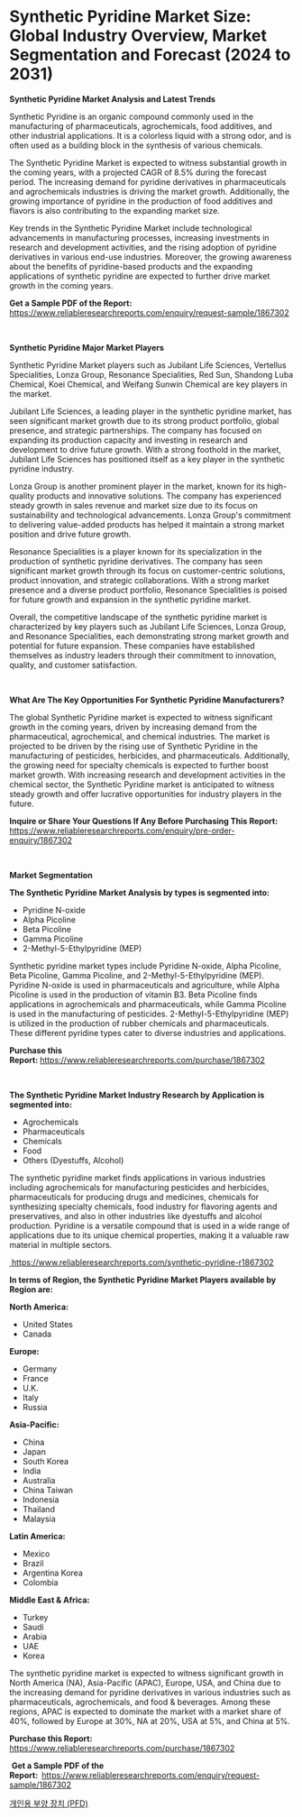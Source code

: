 <p><h1>Synthetic Pyridine Market Size: Global Industry Overview, Market Segmentation and Forecast (2024 to 2031)</h1></p><p><strong>Synthetic Pyridine Market Analysis and Latest Trends</strong></p>
<p><p>Synthetic Pyridine is an organic compound commonly used in the manufacturing of pharmaceuticals, agrochemicals, food additives, and other industrial applications. It is a colorless liquid with a strong odor, and is often used as a building block in the synthesis of various chemicals.</p><p>The Synthetic Pyridine Market is expected to witness substantial growth in the coming years, with a projected CAGR of 8.5% during the forecast period. The increasing demand for pyridine derivatives in pharmaceuticals and agrochemicals industries is driving the market growth. Additionally, the growing importance of pyridine in the production of food additives and flavors is also contributing to the expanding market size.</p><p>Key trends in the Synthetic Pyridine Market include technological advancements in manufacturing processes, increasing investments in research and development activities, and the rising adoption of pyridine derivatives in various end-use industries. Moreover, the growing awareness about the benefits of pyridine-based products and the expanding applications of synthetic pyridine are expected to further drive market growth in the coming years.</p></p>
<p><strong>Get a Sample PDF of the Report:&nbsp;</strong> <a href="https://www.reliableresearchreports.com/enquiry/request-sample/1867302">https://www.reliableresearchreports.com/enquiry/request-sample/1867302</a></p>
<p>&nbsp;</p>
<p><strong>Synthetic Pyridine Major Market Players</strong></p>
<p><p>Synthetic Pyridine Market players such as Jubilant Life Sciences, Vertellus Specialities, Lonza Group, Resonance Specialities, Red Sun, Shandong Luba Chemical, Koei Chemical, and Weifang Sunwin Chemical are key players in the market.</p><p>Jubilant Life Sciences, a leading player in the synthetic pyridine market, has seen significant market growth due to its strong product portfolio, global presence, and strategic partnerships. The company has focused on expanding its production capacity and investing in research and development to drive future growth. With a strong foothold in the market, Jubilant Life Sciences has positioned itself as a key player in the synthetic pyridine industry.</p><p>Lonza Group is another prominent player in the market, known for its high-quality products and innovative solutions. The company has experienced steady growth in sales revenue and market size due to its focus on sustainability and technological advancements. Lonza Group's commitment to delivering value-added products has helped it maintain a strong market position and drive future growth.</p><p>Resonance Specialities is a player known for its specialization in the production of synthetic pyridine derivatives. The company has seen significant market growth through its focus on customer-centric solutions, product innovation, and strategic collaborations. With a strong market presence and a diverse product portfolio, Resonance Specialities is poised for future growth and expansion in the synthetic pyridine market.</p><p>Overall, the competitive landscape of the synthetic pyridine market is characterized by key players such as Jubilant Life Sciences, Lonza Group, and Resonance Specialities, each demonstrating strong market growth and potential for future expansion. These companies have established themselves as industry leaders through their commitment to innovation, quality, and customer satisfaction.</p></p>
<p>&nbsp;</p>
<p><strong>What Are The Key Opportunities For Synthetic Pyridine Manufacturers?</strong></p>
<p><p>The global Synthetic Pyridine market is expected to witness significant growth in the coming years, driven by increasing demand from the pharmaceutical, agrochemical, and chemical industries. The market is projected to be driven by the rising use of Synthetic Pyridine in the manufacturing of pesticides, herbicides, and pharmaceuticals. Additionally, the growing need for specialty chemicals is expected to further boost market growth. With increasing research and development activities in the chemical sector, the Synthetic Pyridine market is anticipated to witness steady growth and offer lucrative opportunities for industry players in the future.</p></p>
<p><strong>Inquire or Share Your Questions If Any Before Purchasing This Report:</strong> <a href="https://www.reliableresearchreports.com/enquiry/pre-order-enquiry/1867302">https://www.reliableresearchreports.com/enquiry/pre-order-enquiry/1867302</a></p>
<p>&nbsp;</p>
<p><strong>Market Segmentation</strong></p>
<p><strong>The Synthetic Pyridine Market Analysis by types is segmented into:</strong></p>
<p><ul><li>Pyridine N-oxide</li><li>Alpha Picoline</li><li>Beta Picoline</li><li>Gamma Picoline</li><li>2-Methyl-5-Ethylpyridine (MEP)</li></ul></p>
<p><p>Synthetic pyridine market types include Pyridine N-oxide, Alpha Picoline, Beta Picoline, Gamma Picoline, and 2-Methyl-5-Ethylpyridine (MEP). Pyridine N-oxide is used in pharmaceuticals and agriculture, while Alpha Picoline is used in the production of vitamin B3. Beta Picoline finds applications in agrochemicals and pharmaceuticals, while Gamma Picoline is used in the manufacturing of pesticides. 2-Methyl-5-Ethylpyridine (MEP) is utilized in the production of rubber chemicals and pharmaceuticals. These different pyridine types cater to diverse industries and applications.</p></p>
<p><strong>Purchase this Report:&nbsp;</strong><a href="https://www.reliableresearchreports.com/purchase/1867302">https://www.reliableresearchreports.com/purchase/1867302</a></p>
<p>&nbsp;</p>
<p><strong>The Synthetic Pyridine Market Industry Research by Application is segmented into:</strong></p>
<p><ul><li>Agrochemicals</li><li>Pharmaceuticals</li><li>Chemicals</li><li>Food</li><li>Others (Dyestuffs, Alcohol)</li></ul></p>
<p><p>The synthetic pyridine market finds applications in various industries including agrochemicals for manufacturing pesticides and herbicides, pharmaceuticals for producing drugs and medicines, chemicals for synthesizing specialty chemicals, food industry for flavoring agents and preservatives, and also in other industries like dyestuffs and alcohol production. Pyridine is a versatile compound that is used in a wide range of applications due to its unique chemical properties, making it a valuable raw material in multiple sectors.</p></p>
<p><a href="https://www.reliableresearchreports.com/synthetic-pyridine-r1867302">&nbsp;https://www.reliableresearchreports.com/synthetic-pyridine-r1867302</a></p>
<p><strong>In terms of Region, the Synthetic Pyridine Market Players available by Region are:</strong></p>
<p>
    <p> <strong> North America: </strong>
        <ul>
            <li>United States</li>
            <li>Canada</li>
        </ul>
        </p> 
    <p> <strong> Europe: </strong>
        <ul>
            <li>Germany</li>
            <li>France</li>
            <li>U.K.</li>
            <li>Italy</li>
            <li>Russia</li>
        </ul>
        </p> 
    <p> <strong> Asia-Pacific: </strong>
        <ul>
            <li>China</li>
            <li>Japan</li>
            <li>South Korea</li>
            <li>India</li>
            <li>Australia</li>
            <li>China Taiwan</li>
            <li>Indonesia</li>
            <li>Thailand</li>
            <li>Malaysia</li>
        </ul>
        </p> 
    <p> <strong> Latin America: </strong>
        <ul>
            <li>Mexico</li>
            <li>Brazil</li>
            <li>Argentina Korea</li>
            <li>Colombia</li>
        </ul>
        </p> 
    <p> <strong> Middle East & Africa: </strong>
        <ul>
            <li>Turkey</li>
            <li>Saudi</li>
            <li>Arabia</li>
            <li>UAE</li>
            <li>Korea</li>
        </ul>
    </p>
    </p>
<p><p>The synthetic pyridine market is expected to witness significant growth in North America (NA), Asia-Pacific (APAC), Europe, USA, and China due to the increasing demand for pyridine derivatives in various industries such as pharmaceuticals, agrochemicals, and food & beverages. Among these regions, APAC is expected to dominate the market with a market share of 40%, followed by Europe at 30%, NA at 20%, USA at 5%, and China at 5%.</p></p>
<p><strong>Purchase this Report: </strong><a href="https://www.reliableresearchreports.com/purchase/1867302">https://www.reliableresearchreports.com/purchase/1867302</a></p>
<p>&nbsp;<strong>Get a Sample PDF of the Report:&nbsp;&nbsp;</strong><a href="https://www.reliableresearchreports.com/enquiry/request-sample/1867302">https://www.reliableresearchreports.com/enquiry/request-sample/1867302</a></p>
<p><strong></strong></p>
<p><p><a href="https://github.com/Edwards13Jessica/Market-Research-Report-List-1/blob/main/6071882144706.md">개인용 부양 장치 (PFD)</a></p></p>